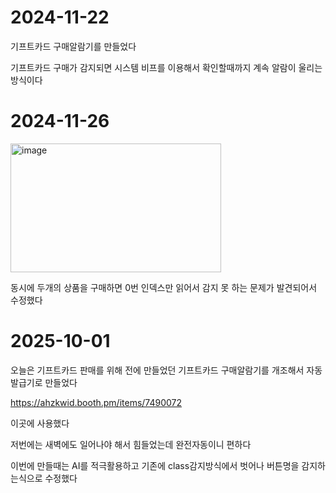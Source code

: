 
# 2024-11-22
기프트카드 구매알람기를 만들었다

기프트카드 구매가 감지되면 시스템 비프를 이용해서 확인할때까지 계속 알람이 울리는 방식이다


# 2024-11-26

<img width="337" height="206" alt="image" src="https://github.com/user-attachments/assets/3ef813e6-b731-4b42-ac28-89fac2c8a7c3" />

동시에 두개의 상품을 구매하면 0번 인덱스만 읽어서 감지 못 하는 문제가 발견되어서 수정했다



# 2025-10-01

오늘은 기프트카드 판매를 위해 전에 만들었던 기프트카드 구매알람기를 개조해서 자동발급기로 만들었다

https://ahzkwid.booth.pm/items/7490072

이곳에 사용했다

저번에는 새벽에도 일어나야 해서 힘들었는데 완전자동이니 편하다

이번에 만들때는 AI를 적극활용하고 기존에 class감지방식에서 벗어나 버튼명을 감지하는식으로 수정했다
